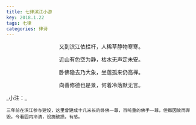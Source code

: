```yaml
---
title: 七律滨江小游
key: 2018.1.22
tags: 七律
categories: 律诗
---
```


<p align="center">又到滨江依栏杆，人稀草静物寒寒。
</p>
<p align="center">近山有色空为静，枯水无声定未安。
</p>
<p align="center">卧佛隐去乃大象，坐莲孤来仍高禅。
</p>
<p align="center">向善修德也是景，何着冷落默无言。
</p>
_小注：_

```
三年前在滨江参与建设，这里曾建成十几米长的卧佛一尊，百吨重的佛手一尊，但都因故而弃毁。今看园内冷清，设施破损，有感。
```